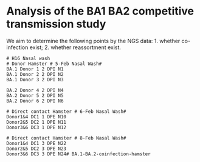# Analysis of the BA1 BA2 competitive transmission study

We aim to determine the following points by the NGS data: 1. whether co-infection exist; 2. whether reassortment exist.

```
# H16 Nasal wash  
# Donor Hamster # 5-Feb Nasal Wash#
BA.1 Donor 1 2 DPI N1
BA.1 Donor 2 2 DPI N2
BA.1 Donor 3 2 DPI N3
   
BA.2 Donor 4 2 DPI N4
BA.2 Donor 5 2 DPI N5
BA.2 Donor 6 2 DPI N6
   
# Direct contact Hamster # 6-Feb Nasal Wash#
Donor1&4 DC1 1 DPE N10
Donor2&5 DC2 1 DPE N11
Donor3&6 DC3 1 DPE N12
   
# Direct contact Hamster # 8-Feb Nasal Wash#
Donor1&4 DC1 3 DPE N22
Donor2&5 DC2 3 DPE N23
Donor3&6 DC3 3 DPE N24# BA.1-BA.2-coinfection-hamster
```
